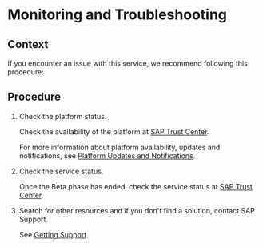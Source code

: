 <!-- loio56fe014a3a8d4d959c071b0ff071355d -->

# Monitoring and Troubleshooting



## Context

If you encounter an issue with this service, we recommend following this procedure:



## Procedure

1.  Check the platform status.

    Check the availability of the platform at [SAP Trust Center](https://www.sap.com/about/trust-center/cloud-service-status.html).

    For more information about platform availability, updates and notifications, see [Platform Updates and Notifications](https://help.sap.com/viewer/65de2977205c403bbc107264b8eccf4b/Cloud/en-US/99070c7bfc0e4f41842bd7c648b7fca7.html).

2.  Check the service status.

    Once the Beta phase has ended, check the service status at [SAP Trust Center](https://www.sap.com/about/trust-center/cloud-service-status.html).

3.  Search for other resources and if you don't find a solution, contact SAP Support.

    See [Getting Support](https://help.sap.com/viewer/65de2977205c403bbc107264b8eccf4b/Cloud/en-US/5dd739823b824b539eee47b7860a00be.html).


